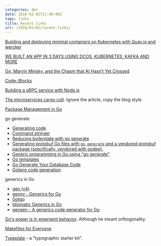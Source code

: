 ```yaml
---
categories: dev
date: 2016-02-02T11:40:00Z
tags: links
title: Recent links
url: /2016/02/02/recent-links/
---
```


[Building and deploying minimal containers on Kubernetes with Quay.io and wercker](https://coreos.com/blog/building-minimal-containers-with-quay-kubernetes-wercker.html)

[WE BUILT AN APP IN 3 DAYS USING DCOS, KUBERNETES, KAFKA AND MORE](https://mesosphere.com/blog/2015/11/18/dcos-time-series-demo/)

[Go, Marvin Minsky, and the Chasm that AI Hasn’t Yet Crossed](https://medium.com/backchannel/has-deepmind-really-passed-go-adc85e256bec#.9ia2jkh6j)

[Code::Blocks](http://codeblocks.org/)

[Building a gRPC service with Node.js](https://io2015codelabs.appspot.com/codelabs/gRPC#1)

[The microservices cargo cult](https://www.stavros.io/posts/microservices-cargo-cult/). Ignore the article, copy the blog style.

[Package Management in Go](https://brandur.org/golang-packages)

go generate

- [Generating code](https://blog.golang.org/generate)
- [Command stringer](https://godoc.org/golang.org/x/tools/cmd/stringer)
- [Reducing boilerplate with go generate](https://blog.gopheracademy.com/advent-2015/reducing-boilerplate-with-go-generate/)
- [Generating protobuf Go files with `go generate` and a vendored protobuf package (specifically, vendored with godep).](https://gist.github.com/jmhodges/a50ab84b13c2cd791571)
- [Generic programming in Go using "go generate"]()
- [Go templates](https://github.com/ncw/gotemplate)
- [Go Generate Your Database Code](http://willowtreeapps.com/blog/go-generate-your-database-code/)
- [Golang code generation](http://blog.ralch.com/tutorial/golang-code-generation/)

generics in Go

- [gen (v4)](http://clipperhouse.github.io/gen/)
- [genny - Generics for Go](https://github.com/cheekybits/genny)
- [Gotgo](https://github.com/droundy/gotgo)
- [Idiomatic Generics in Go](http://bouk.co/blog/idiomatic-generics-in-go/)
- [gengen - A generics code generator for Go](https://github.com/joeshaw/gengen)

[Go's power is in emergent behavior](http://www.onebigfluke.com/2014/04/gos-power-is-in-emergent-behavior.html). Although he meant orthogonality.

[Makefiles for Everyone](https://cbednarski.com/articles/makefiles-for-everyone/)

[Typeplate](http://typeplate.com/) - a "typographic starter kit".
